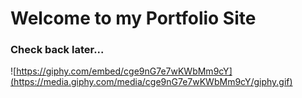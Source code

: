 # Welcome to my Portfolio Site

### Check back later...

![https://giphy.com/embed/cge9nG7e7wKWbMm9cY](https://media.giphy.com/media/cge9nG7e7wKWbMm9cY/giphy.gif)


